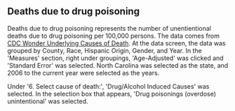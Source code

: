 ## Deaths due to drug poisoning

Deaths due to drug poisoning represents the number of unentientional deaths due to drug poisoning per 100,000 persons. The data comes from [CDC Wonder Underlying Causes of Death](https://wonder.cdc.gov/ucd-icd10.html). At the data screen, the data was grouped by County, Race, Hispanic Origin, Gender, and Year. In the 'Measures' section, right under groupings, 'Age-Adjusted' was clicked and 'Standard Error' was selected. North Carolina was selected as the state, and 2006 to the current year were selected as the years.  

Under '6. Select cause of death:', 'Drug/Alcohol Induced Causes' was selected. In the selection box that appears, 'Drug poisonings (overdose) unintentional' was selected.    